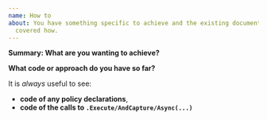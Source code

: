 ```yaml
---
name: How to
about: You have something specific to achieve and the existing documentation hasn't
  covered how.
---
```


<!-- 
Be sure to check out the ReadMe (https://github.com/App-vNext/Polly/blob/master/README.md) and wiki (https://github.com/App-vNext/Polly/wiki) first!  

https://github.com/App-vNext/Polly/wiki contains detailed pages on each policy type. Many questions are answered there about policy operation, how to change operation with configuration options, and how to attach behaviour via delegates.  Other wiki pages cover [unit-testing](https://github.com/App-vNext/Polly/wiki/Unit-testing-with-Polly), [async usage](https://github.com/App-vNext/Polly/wiki/Asynchronous-action-execution), common patterns, and [using HttpClientFactory in ASPNET Core2.1 as the best way to integrate Polly into outbound `HttpClient` calls](https://github.com/App-vNext/Polly/wiki/Polly-and-HttpClientFactory).

-->


**Summary: What are you wanting to achieve?**


**What code or approach do you have so far?**  


It is _always_ useful to see:

+ **code of any policy declarations**, 
+ **code of the calls to `.Execute/AndCapture/Async(...)`**
